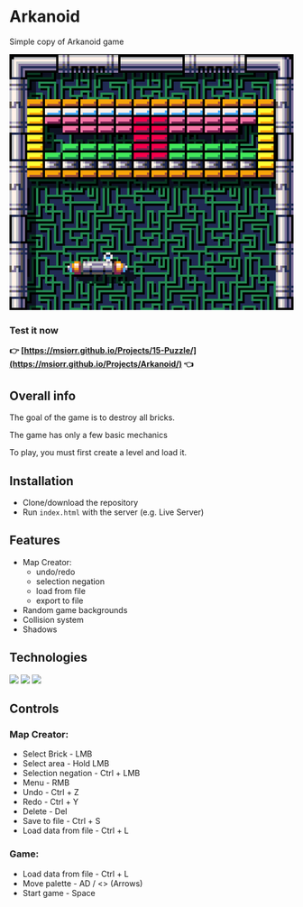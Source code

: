 
# Arkanoid

Simple copy of Arkanoid game

![look](img/look.png)

### Test it now 
**👉 [https://msiorr.github.io/Projects/15-Puzzle/](https://msiorr.github.io/Projects/Arkanoid/) 👈**


##  Overall info

The goal of the game is to destroy all bricks.

The game has only a few basic mechanics

To play, you must first create a level and load it.

## Installation

 - Clone/download the repository
 - Run `index.html` with the server (e.g. Live Server) 
    

## Features

- Map Creator:
    - undo/redo
    - selection negation
    - load from file
    - export to file
- Random game backgrounds
- Collision system
- Shadows

## Technologies

<p>
 <img src="https://img.shields.io/badge/JavaScript-F7DF1E?logo=JavaScript&logoColor=black&style=for-the-badge" /> 
 <img src="https://img.shields.io/badge/HTML5-E34F26?logo=HTML5&logoColor=white&style=for-the-badge" /> 
 <img src="https://img.shields.io/badge/CSS3-1572B6?logo=CSS3&logoColor=white&style=for-the-badge" /> 
</p>

## Controls

### Map Creator:
- Select Brick - LMB
- Select area - Hold LMB
- Selection negation - Ctrl + LMB
- Menu - RMB
- Undo - Ctrl + Z
- Redo - Ctrl + Y
- Delete - Del
- Save to file - Ctrl + S
- Load data from file - Ctrl + L

### Game:
- Load data from file - Ctrl + L
- Move palette - AD / <> (Arrows)
- Start game - Space
